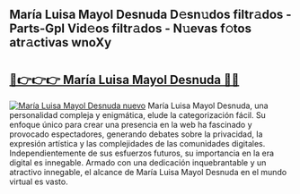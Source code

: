 ## María Luisa Mayol Desnuda D𝚎sn𝚞dos filtr𝚊dos - Parts-GpI Vid𝚎os filtr𝚊dos - N𝚞evas f𝚘tos atr𝚊ctivas wnoXy

# <h2><a href="http://mb9tt7.tromn.icu/?c=Mar%c3%ada+Luisa+Mayol+Desnuda">🔗👉👉👉 María Luisa Mayol Desnuda 🔗🔗</a></h2>

[![María Luisa Mayol Desnuda nuevo](https://i.imgur.com/pEAQMta.gif)](http://mb9tt7.tromn.icu/?c=Mar%c3%ada+Luisa+Mayol+Desnuda)
María Luisa Mayol Desnuda, una personalidad compleja y enigmática, elude la categorización fácil. Su enfoque único para crear una presencia en la web ha fascinado y provocado espectadores, generando debates sobre la privacidad, la expresión artística y las complejidades de las comunidades digitales. Independientemente de sus esfuerzos futuros, su importancia en la era digital es innegable. Armado con una dedicación inquebrantable y un atractivo innegable, el alcance de María Luisa Mayol Desnuda en el mundo virtual es vasto.
